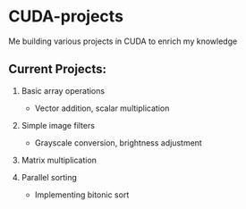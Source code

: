 # CUDA-projects
Me building various projects in CUDA to enrich my knowledge

## Current Projects:

1. Basic array operations
   - Vector addition, scalar multiplication

2. Simple image filters
   - Grayscale conversion, brightness adjustment

3. Matrix multiplication
   
4. Parallel sorting
   - Implementing bitonic sort

